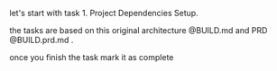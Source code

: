 let's start with task 1. Project Dependencies Setup.

the tasks are based on this original architecture @BUILD.md and PRD @BUILD.prd.md .

once you finish the task mark it as complete